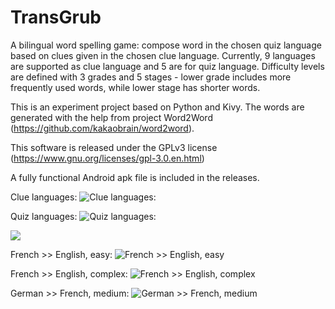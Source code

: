 # TransGrub

A bilingual word spelling game: compose word in the chosen quiz language based on clues given in the chosen clue language.  Currently, 9 languages are supported as clue language and 5 are for quiz language.  Difficulty levels are defined with 3 grades and 5 stages - lower grade includes more frequently used words, while lower stage has shorter words.

This is an experiment project based on Python and Kivy.  The words are generated with the help from project Word2Word (https://github.com/kakaobrain/word2word).

This software is released under the GPLv3 license (https://www.gnu.org/licenses/gpl-3.0.en.html)

A fully functional Android apk file is included in the releases.

Clue languages:
![Clue languages:](https://github.com/XilinJia/TransGrub/blob/main/Images/Screenshot_20220204_111524.jpg)

Quiz languages:
![Quiz languages:](https://github.com/XilinJia/TransGrub/blob/main/Images/Screenshot_20220204_111408.jpg)

![](https://github.com/XilinJia/TransGrub/blob/main/Images/Screenshot_20220204_111340.jpg)

French >> English, easy:
![French >> English, easy](https://github.com/XilinJia/TransGrub/blob/main/Images/Screenshot_20220204_111506.jpg)

French >> English, complex:
![French >> English, complex](https://github.com/XilinJia/TransGrub/blob/main/Images/Screenshot_20220204_111450.jpg)

German >> French, medium:
![German >> French, medium](https://github.com/XilinJia/TransGrub/blob/main/Images/Screenshot_20220204_111431.jpg)
